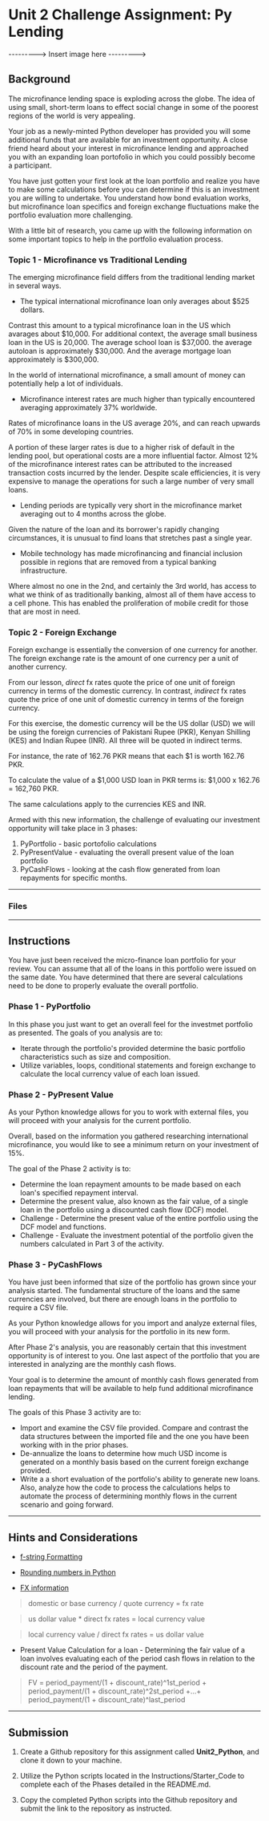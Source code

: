 # Unit 2 Challenge Assignment: Py Lending

--------->
Insert image here
--------->

## Background

The microfinance lending space is exploding across the globe. The idea of using small, short-term loans to effect social change in some of the poorest regions of the world is very appealing.

Your job as a newly-minted Python developer has provided you will some additional funds that are available for an investment opportunity. A close friend heard about your interest in microfinance lending and approached you with an expanding loan portofolio in which you could possibly become a participant.

You have just gotten your first look at the loan portfolio and realize you have to make some calculations before you can determine if this is an investment you are willing to undertake. You understand how bond evaluation works, but microfinance loan specifics and foreign exchange fluctuations make the portfolio evaluation more challenging.

With a little bit of research, you came up with the following information on some important topics to help in the portfolio evaluation process.


### Topic 1 - Microfinance vs Traditional Lending

The emerging microfinance field differs from the traditional lending market in several ways.

 - The typical international microfinance loan only averages about $525 dollars.

Contrast this amount to a typical microfinance loan in the US which avarages about $10,000. For additional context, the average small business loan in the US is 20,000. The average school loan is $37,000. the average autoloan is approximately $30,000. And the average mortgage loan approximately is $300,000.

In the world of international microfinance, a small amount of money can potentially help a lot of individuals.

 - Microfinance interest rates are much higher than typically encountered averaging approximately 37% worldwide.

Rates of microfinance loans in the US average 20%, and can reach upwards of 70% in some developing countries.

A portion of these larger rates is due to a higher risk of default in the lending pool, but operational costs are a more influential factor. Almost 12% of the microfinance interest rates can be attributed to the increased transaction costs incurred by the lender. Despite scale efficiencies, it is very expensive to manage the operations for such a large number of very small loans.

- Lending periods are typically very short in the microfinance market averaging out to 4 months across the globe.

Given the nature of the loan and its borrower's rapidly changing circumstances, it is unusual to find loans that stretches past a single year.

- Mobile technology has made microfinancing and financial inclusion possible in regions that are removed from a typical banking infrastructure.

Where almost no one in the 2nd, and certainly the 3rd world, has access to what we think of as traditionally banking, almost all of them have access to a cell phone. This has enabled the proliferation of mobile credit for those that are most in need.

### Topic 2 - Foreign Exchange

Foreign exchange is essentially the conversion of one currency for another. The foreign exchange rate is the amount of one currency per a unit of another currency.

From our lesson, _direct_ fx rates quote the price of one unit of foreign currency in terms of the domestic currency. In contrast, _indirect_ fx rates quote the price of one unit of domestic currency in terms of the foreign currency.

For this exercise, the domestic currency will be the US dollar (USD) we will be using the foreign currencies of Pakistani Rupee (PKR), Kenyan Shilling (KES) and Indian Rupee (INR). All three will be quoted in indirect terms.

For instance, the rate of 162.76 PKR means that each $1 is worth 162.76 PKR.

To calculate the value of a $1,000 USD loan in PKR terms is:  $1,000 x 162.76 = 162,760 PKR.

The same calculations apply to the currencies KES and INR.


Armed with this new information, the challenge of evaluating our investment opportunity will take place in 3 phases:

1. PyPortfolio - basic portofolio calculations
2. PyPresentValue - evaluating the overall present value of the loan portfolio
3. PyCashFlows - looking at the cash flow generated from loan repayments for specific months.

---

### Files



---


## Instructions

You have just been received the micro-finance loan portfolio for your review.  You can assume that all of the loans in this portfolio were issued on the same date. You have determined that there are several calculations need to be done to properly evaluate the overall portfolio.

### Phase 1 - PyPortfolio

In this phase you just want to get an overall feel for the investmet portfolio as presented. The goals of you analysis are to:

 * Iterate through the portfolio's provided determine the basic portfolio characteristics such as size and composition.
 * Utilize variables, loops, conditional statements and foreign exchange to calculate the local currency value of each loan issued.



### Phase 2 - PyPresent Value


As your Python knowledge allows for you to work with external files, you will proceed with your analysis for the current portfolio.

Overall, based on the information you gathered researching international microfinance, you would like to see a minimum return on your investment of 15%.

The goal of the Phase 2 activity is to:

 * Determine the loan repayment amounts to be made based on each loan's specified repayment interval.
 * Determine the present value, also known as the fair value, of a single loan in the portfolio using a discounted cash flow (DCF) model.
 * Challenge - Determine the present value of the entire portfolio using the DCF model and functions.
 * Challenge - Evaluate the investment potential of the portfolio given the numbers calculated in Part 3 of the activity.


### Phase 3 - PyCashFlows

You have just been informed that size of the portfolio has grown since your analysis started. The fundamental structure of the loans and the same currencies are involved, but there are enough loans in the portfolio to require a CSV file.

As your Python knowledge allows for you import and analyze external files, you will proceed with your analysis for the portfolio in its new form.

After Phase 2's analysis, you are reasonably certain that this investment opportunity is of interest to you. One last aspect of the portfolio that you are interested in analyzing are the monthly cash flows.

Your goal is to determine the amount of monthly cash flows generated from loan repayments that will be available to help fund additional microfinance lending.

The goals of this Phase 3 activity are to:

* Import and examine the CSV file provided. Compare and contrast the data structures between the imported file and the one you have been working with in the prior phases.
* De-annualize the loans to determine how much USD income is generated on a monthly basis based on the current foreign exchange provided.
* Write a a short evaluation of the portfolio's ability to generate new loans. Also, analyze how the code to process the calculations helps to automate the process of determining monthly flows in the current scenario and going forward.

---

## Hints and Considerations

* [f-string Formatting](https://realpython.com/python-f-strings/)

* [Rounding numbers in Python](https://realpython.com/python-rounding/)

* [FX information](https://admiralmarkets.com/education/articles/forex-basics/forex-direct-quote-vs-forex-indirect-quote)

> domestic or base currency / quote currency = fx rate

> us dollar value * direct fx rates = local currency value

> local currency value / direct fx rates = us dollar value

* Present Value Calculation for a loan - Determining the fair value of a loan involves evaluating each of the period cash flows in relation to the discount rate and the period of the payment.

> FV = period_payment/(1 + discount_rate)^1st_period + period_payment/(1 + discount_rate)^2st_period +...+ period_payment/(1 + discount_rate)^last_period

---

## Submission

1. Create a Github repository for this assignment called **Unit2_Python**, and clone it down to your machine.

2. Utilize the Python scripts located in the Instructions/Starter_Code to complete each of the Phases detailed in the README.md.


3. Copy the completed Python scripts into the Github repository and submit the link to the repository as instructed.

